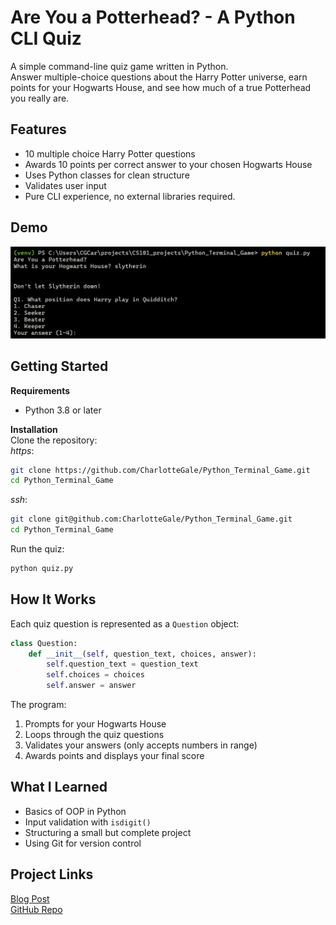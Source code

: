 # Are You a Potterhead? - A Python CLI Quiz
A simple command-line quiz game written in Python.     
Answer multiple-choice questions about the Harry Potter universe, earn points for your Hogwarts House, and see how 
much of a true Potterhead you really are.

## Features
- 10 multiple choice Harry Potter questions
- Awards 10 points per correct answer to your chosen Hogwarts House
- Uses Python classes for clean structure
- Validates user input
- Pure CLI experience, no external libraries required.

## Demo
![img.png](img.png)

## Getting Started
**Requirements**
- Python 3.8 or later

**Installation**        
Clone the repository:   
*https*:        
```bash
git clone https://github.com/CharlotteGale/Python_Terminal_Game.git
cd Python_Terminal_Game
```
*ssh*:      
```bash
git clone git@github.com:CharlotteGale/Python_Terminal_Game.git
cd Python_Terminal_Game
```

Run the quiz:
```bash
python quiz.py
```

## How It Works
Each quiz question is represented as a `Question` object:
```python
class Question:
    def __init__(self, question_text, choices, answer):
        self.question_text = question_text
        self.choices = choices
        self.answer = answer
```

The program:
1. Prompts for your Hogwarts House
2. Loops through the quiz questions
3. Validates your answers (only accepts numbers in range)
4. Awards points and displays your final score

## What I Learned
- Basics of OOP in Python
- Input validation with `isdigit()`
- Structuring a small but complete project
- Using Git for version control

## Project Links
[Blog Post](https://dev.to/charlottegale/building-a-harry-potter-quiz-in-python-1m5n)       
[GitHub Repo](https://github.com/CharlotteGale/Python_Terminal_Game#)